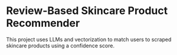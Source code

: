 # Review-Based Skincare Product Recommender

This project uses LLMs and vectorization to match users to scraped skincare products using a confidence score.